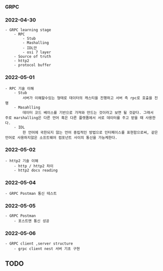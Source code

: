 ### GRPC

### 2022-04-30
    - GRPC learning stage
        - RPC
            - Stub
            - Mashalling
            - IDL안
            - osi 7 layer
        - Source of truth
        - http2
        - protocol buffer

### 2022-05-01
    - RPC 기술 이해
        - Stub
            서버가 이해할수있는 형태로 데이터의 캐스티을 진행하고 서버 측 rpc로 호출을 진행
        - Masahlling
            데이터 코드 베이스를 기반으로 가져와 만드는 것이라고 보면 될 것같다. 그래서 주로 marshalling은 다른 언어 혹은 다른 플랫폼에서 서로 데이터를 주고 받을 때 사용한다.
        - IDL
            한 언어에 국한되지 않는 언어 중립적인 방법으로 인터페이스를 표현함으로써, 같은 언어로 사용하지않은 소프트웨어 컴포넌트 사이의 통신을 가능케한다.


### 2022-05-02
    - http2 기술 이해
        - http / http2 차이
        - http2 docs reading

### 2022-05-04
    - GRPC Postman 통신 테스트

### 2022-05-05
    - GRPC Postman 
        - 포스트맨 통신 성공

### 2022-05-06
    - GRPC client ,server structure
        - grpc client nest 서버 기초 구현
## TODO
